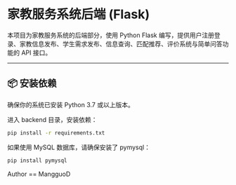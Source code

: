 # 家教服务系统后端 (Flask)

本项目为家教服务系统的后端部分，使用 Python Flask 编写，提供用户注册登录、家教信息发布、学生需求发布、信息查询、匹配推荐、评价系统与简单问答功能的 API 接口。

---

## 📦 安装依赖

确保你的系统已安装 Python 3.7 或以上版本。

进入 backend 目录，安装依赖：

```bash
pip install -r requirements.txt
```

如果使用 MySQL 数据库，请确保安装了 pymysql：
```bash
pip install pymysql
```
Author == MangguoD